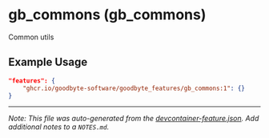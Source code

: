
# gb_commons (gb_commons)

Common utils 

## Example Usage

```json
"features": {
    "ghcr.io/goodbyte-software/goodbyte_features/gb_commons:1": {}
}
```





---

_Note: This file was auto-generated from the [devcontainer-feature.json](https://github.com/goodbyte-software/goodbyte_features/blob/main/src/gb_commons/devcontainer-feature.json).  Add additional notes to a `NOTES.md`._
